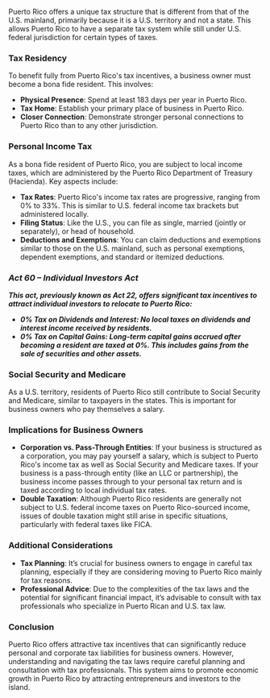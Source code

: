 Puerto Rico offers a unique tax structure that is different from that of the U.S. mainland, primarily because it is a U.S. territory and not a state. This allows Puerto Rico to have a separate tax system while still under U.S. federal jurisdiction for certain types of taxes.

### Tax Residency

To benefit fully from Puerto Rico's tax incentives, a business owner must become a bona fide resident. This involves:

- **Physical Presence**: Spend at least 183 days per year in Puerto Rico.
- **Tax Home**: Establish your primary place of business in Puerto Rico.
- **Closer Connection**: Demonstrate stronger personal connections to Puerto Rico than to any other jurisdiction.

### Personal Income Tax

As a bona fide resident of Puerto Rico, you are subject to local income taxes, which are administered by the Puerto Rico Department of Treasury (Hacienda). Key aspects include:

- **Tax Rates**: Puerto Rico's income tax rates are progressive, ranging from 0% to 33%. This is similar to U.S. federal income tax brackets but administered locally.
- **Filing Status**: Like the U.S., you can file as single, married (jointly or separately), or head of household.
- **Deductions and Exemptions**: You can claim deductions and exemptions similar to those on the U.S. mainland, such as personal exemptions, dependent exemptions, and standard or itemized deductions.

### ***Act 60 – Individual Investors Act***

***This act, previously known as Act 22, offers significant tax incentives to attract individual investors to relocate to Puerto Rico:***

- ***0% Tax on Dividends and Interest: No local taxes on dividends and interest income received by residents.***
- ***0% Tax on Capital Gains: Long-term capital gains accrued after becoming a resident are taxed at 0%. This includes gains from the sale of securities and other assets.***

### Social Security and Medicare

As a U.S. territory, residents of Puerto Rico still contribute to Social Security and Medicare, similar to taxpayers in the states. This is important for business owners who pay themselves a salary.

### Implications for Business Owners

- **Corporation vs. Pass-Through Entities**: If your business is structured as a corporation, you may pay yourself a salary, which is subject to Puerto Rico's income tax as well as Social Security and Medicare taxes. If your business is a pass-through entity (like an LLC or partnership), the business income passes through to your personal tax return and is taxed according to local individual tax rates.
- **Double Taxation**: Although Puerto Rico residents are generally not subject to U.S. federal income taxes on Puerto Rico-sourced income, issues of double taxation might still arise in specific situations, particularly with federal taxes like FICA.

### Additional Considerations

- **Tax Planning**: It’s crucial for business owners to engage in careful tax planning, especially if they are considering moving to Puerto Rico mainly for tax reasons.
- **Professional Advice**: Due to the complexities of the tax laws and the potential for significant financial impact, it’s advisable to consult with tax professionals who specialize in Puerto Rican and U.S. tax law.

### Conclusion

Puerto Rico offers attractive tax incentives that can significantly reduce personal and corporate tax liabilities for business owners. However, understanding and navigating the tax laws require careful planning and consultation with tax professionals. This system aims to promote economic growth in Puerto Rico by attracting entrepreneurs and investors to the island.